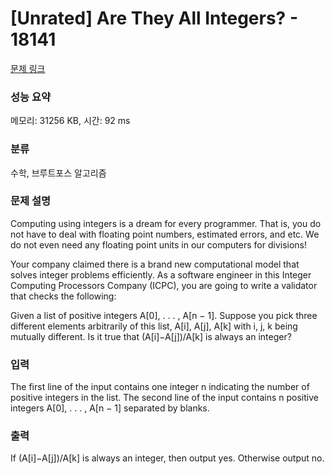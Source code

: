 # [Unrated] Are They All Integers? - 18141 

[문제 링크](https://www.acmicpc.net/problem/18141) 

### 성능 요약

메모리: 31256 KB, 시간: 92 ms

### 분류

수학, 브루트포스 알고리즘

### 문제 설명

<p>Computing using integers is a dream for every programmer. That is, you do not have to deal with floating point numbers, estimated errors, and etc. We do not even need any floating point units in our computers for divisions!</p>

<p>Your company claimed there is a brand new computational model that solves integer problems efficiently. As a software engineer in this Integer Computing Processors Company (ICPC), you are going to write a validator that checks the following:</p>

<p>Given a list of positive integers A[0], . . . , A[n − 1]. Suppose you pick three different elements arbitrarily of this list, A[i], A[j], A[k] with i, j, k being mutually different. Is it true that (A[i]−A[j])/A[k] is always an integer?</p>

### 입력 

 <p>The first line of the input contains one integer n indicating the number of positive integers in the list. The second line of the input contains n positive integers A[0], . . . , A[n − 1] separated by blanks.</p>

### 출력 

 <p>If (A[i]−A[j])/A[k] is always an integer, then output yes. Otherwise output no.</p>

